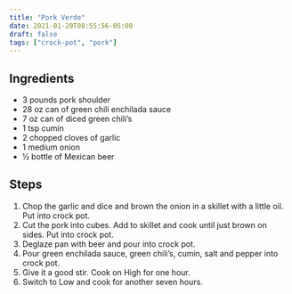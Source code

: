 ```yaml
---
title: "Pork Verde"
date: 2021-01-20T08:55:56-05:00
draft: false
tags: ["crock-pot", "pork"]
---
```


## Ingredients

* 3 pounds pork shoulder
* 28 oz can of green chili enchilada sauce
* 7 oz can of diced green chili’s
* 1 tsp cumin
* 2 chopped cloves of garlic
* 1 medium onion
* ½ bottle of Mexican beer

## Steps

1. Chop the garlic and dice and brown the onion in a skillet with a little oil. Put into crock pot.
2. Cut the pork into cubes. Add to skillet and cook until just brown on sides. Put into crock pot.
3. Deglaze pan with beer and pour into crock pot.
4. Pour green enchilada sauce, green chili’s, cumin, salt and pepper into crock pot.
5. Give it a good stir. Cook on High for one hour.
6. Switch to Low and cook for another seven hours.
